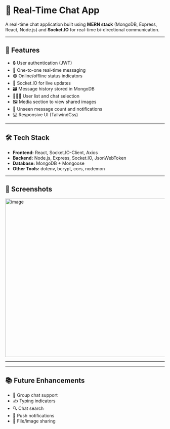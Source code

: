 # 📱 Real-Time Chat App

A real-time chat application built using **MERN stack** (MongoDB, Express, React, Node.js) and **Socket.IO** for real-time bi-directional communication.

---

## 🚀 Features

- 🔒 User authentication (JWT)
- 💬 One-to-one real-time messaging
- 🟢 Online/offline status indicators
- 📡 Socket.IO for live updates
- 🗃️ Message history stored in MongoDB
- 🧑‍🤝‍🧑 User list and chat selection
- 🖼️ Media section to view shared images
- 🔔 Unseen message count and notifications
- 💻 Responsive UI (TailwindCss)


---

## 🛠️ Tech Stack

- **Frontend:** React, Socket.IO-Client, Axios
- **Backend:** Node.js, Express, Socket.IO, JsonWebToken
- **Database:** MongoDB + Mongoose
- **Other Tools:** dotenv, bcrypt, cors, nodemon

---

## 📸 Screenshots

<img width="959" height="502" alt="image" src="https://github.com/user-attachments/assets/c815fcdb-713d-4a7e-a855-eaac299924bd" />

---

---

## 📚 Future Enhancements

- 👥 Group chat support
- ✍️ Typing indicators
- 🔍 Chat search
- 🔔 Push notifications
- 📎 File/image sharing
